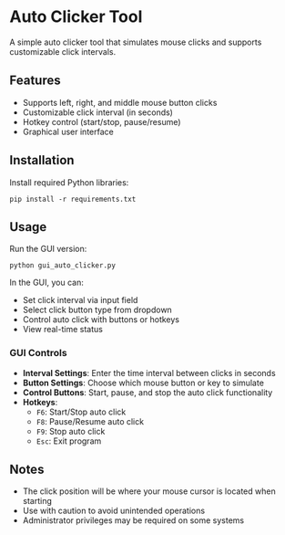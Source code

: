 # Auto Clicker Tool

A simple auto clicker tool that simulates mouse clicks and supports customizable click intervals.

## Features

- Supports left, right, and middle mouse button clicks
- Customizable click interval (in seconds)
- Hotkey control (start/stop, pause/resume)
- Graphical user interface

## Installation

Install required Python libraries:

```
pip install -r requirements.txt
```

## Usage

Run the GUI version:

```
python gui_auto_clicker.py
```

In the GUI, you can:
- Set click interval via input field
- Select click button type from dropdown
- Control auto click with buttons or hotkeys
- View real-time status

### GUI Controls

- **Interval Settings**: Enter the time interval between clicks in seconds
- **Button Settings**: Choose which mouse button or key to simulate
- **Control Buttons**: Start, pause, and stop the auto click functionality
- **Hotkeys**: 
  - `F6`: Start/Stop auto click
  - `F8`: Pause/Resume auto click
  - `F9`: Stop auto click
  - `Esc`: Exit program

## Notes

- The click position will be where your mouse cursor is located when starting
- Use with caution to avoid unintended operations
- Administrator privileges may be required on some systems